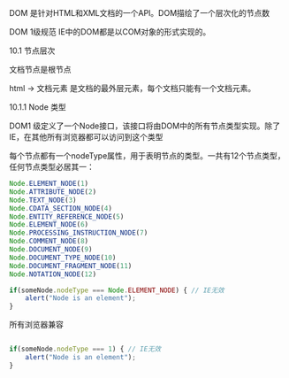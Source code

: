 DOM  是针对HTML和XML文档的一个API。DOM描绘了一个层次化的节点数

DOM 1级规范 IE中的DOM都是以COM对象的形式实现的。

10.1 节点层次

文档节点是根节点

html -> 文档元素 是文档的最外层元素，每个文档只能有一个文档元素。

10.1.1 Node 类型

DOM1  级定义了一个Node接口，该接口将由DOM中的所有节点类型实现。除了IE，在其他所有浏览器都可以访问到这个类型

每个节点都有一个nodeType属性，用于表明节点的类型。一共有12个节点类型，任何节点类型必居其一：

```javascript
Node.ELEMENT_NODE(1)
Node.ATTRIBUTE_NODE(2)
Node.TEXT_NODE(3)
Node.CDATA_SECTION_NODE(4)
Node.ENTITY_REFERENCE_NODE(5)
Node.ELEMENT_NODE(6)
Node.PROCESSING_INSTRUCTION_NODE(7)
Node.COMMENT_NODE(8)
Node.DOCUMENT_NODE(9)
Node.DOCUMENT_TYPE_NODE(10)
Node.DOCUMENT_FRAGMENT_NODE(11)
Node.NOTATION_NODE(12)
```

```javascript
if(someNode.nodeType === Node.ELEMENT_NODE) { // IE无效
    alert("Node is an element");
}
```
所有浏览器兼容
```javascript

if(someNode.nodeType === 1) { // IE无效
    alert("Node is an element");
}
```

